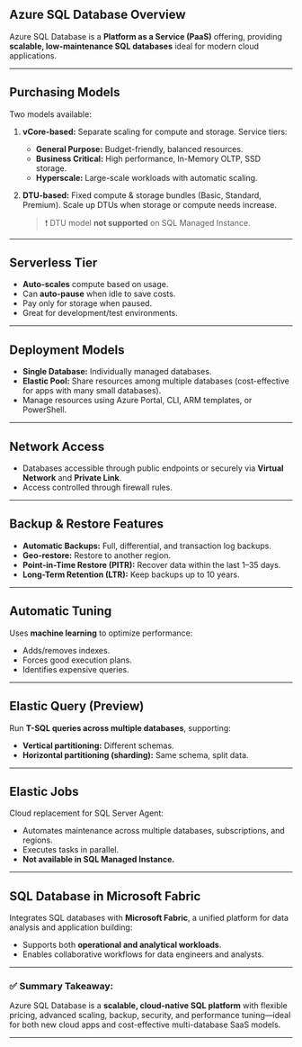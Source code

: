## **Azure SQL Database Overview**

Azure SQL Database is a **Platform as a Service (PaaS)** offering, providing **scalable, low-maintenance SQL databases** ideal for modern cloud applications.

---

## **Purchasing Models**

Two models available:

1. **vCore-based:** Separate scaling for compute and storage. Service tiers:

   - **General Purpose:** Budget-friendly, balanced resources.
   - **Business Critical:** High performance, In-Memory OLTP, SSD storage.
   - **Hyperscale:** Large-scale workloads with automatic scaling.

2. **DTU-based:** Fixed compute & storage bundles (Basic, Standard, Premium). Scale up DTUs when storage or compute needs increase.

   > ❗ DTU model **not supported** on SQL Managed Instance.

---

## **Serverless Tier**

- **Auto-scales** compute based on usage.
- Can **auto-pause** when idle to save costs.
- Pay only for storage when paused.
- Great for development/test environments.

---

## **Deployment Models**

- **Single Database:** Individually managed databases.
- **Elastic Pool:** Share resources among multiple databases (cost-effective for apps with many small databases).
- Manage resources using Azure Portal, CLI, ARM templates, or PowerShell.

---

## **Network Access**

- Databases accessible through public endpoints or securely via **Virtual Network** and **Private Link**.
- Access controlled through firewall rules.

---

## **Backup & Restore Features**

- **Automatic Backups:** Full, differential, and transaction log backups.
- **Geo-restore:** Restore to another region.
- **Point-in-Time Restore (PITR):** Recover data within the last 1–35 days.
- **Long-Term Retention (LTR):** Keep backups up to 10 years.

---

## **Automatic Tuning**

Uses **machine learning** to optimize performance:

- Adds/removes indexes.
- Forces good execution plans.
- Identifies expensive queries.

---

## **Elastic Query (Preview)**

Run **T-SQL queries across multiple databases**, supporting:

- **Vertical partitioning:** Different schemas.
- **Horizontal partitioning (sharding):** Same schema, split data.

---

## **Elastic Jobs**

Cloud replacement for SQL Server Agent:

- Automates maintenance across multiple databases, subscriptions, and regions.
- Executes tasks in parallel.
- **Not available in SQL Managed Instance.**

---

## **SQL Database in Microsoft Fabric**

Integrates SQL databases with **Microsoft Fabric**, a unified platform for data analysis and application building:

- Supports both **operational and analytical workloads**.
- Enables collaborative workflows for data engineers and analysts.

---

### ✅ **Summary Takeaway:**

Azure SQL Database is a **scalable, cloud-native SQL platform** with flexible pricing, advanced scaling, backup, security, and performance tuning—ideal for both new cloud apps and cost-effective multi-database SaaS models.

---
